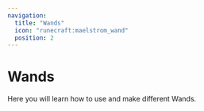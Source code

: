 ```yaml
---
navigation:
  title: "Wands"
  icon: "runecraft:maelstrom_wand"
  position: 2
---
```


# Wands

Here you will learn how to use and make different Wands.

<SubPages />
